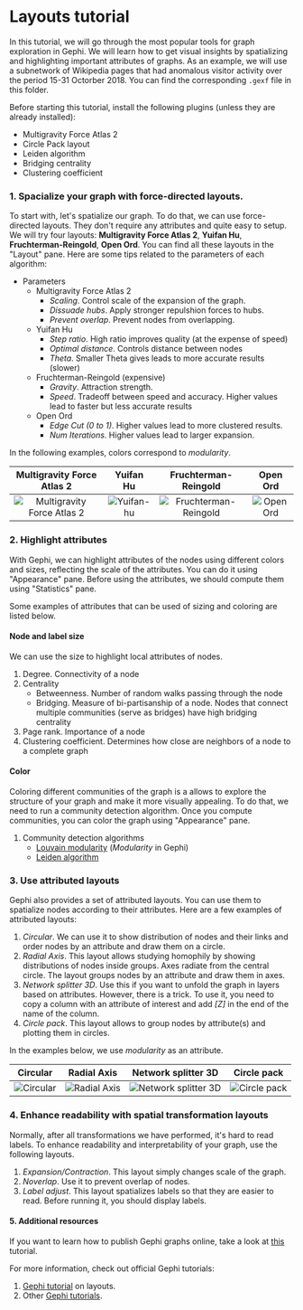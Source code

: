 # Layouts tutorial

In this tutorial, we will go through the most popular tools for graph exploration in Gephi. We will learn how to get visual insights by spatializing and highlighting important attributes of graphs. As an example, we will use a subnetwork of Wikipedia pages that had anomalous visitor activity over the period 15-31 Octorber 2018. You can find the corresponding `.gexf` file in this folder.

Before starting this tutorial, install the following plugins (unless they are already installed):
* Multigravity Force Atlas 2
* Circle Pack layout
* Leiden algorithm
* Bridging centrality
* Clustering coefficient

### 1. Spacialize your graph with force-directed layouts.

To start with, let's spatialize our graph. To do that, we can use force-directed layouts. They don't require any attributes and quite easy to setup. We will try four layouts: **Multigravity Force Atlas 2**, **Yuifan Hu**, **Fruchterman-Reingold**, **Open Ord**. You can find all these layouts in the "Layout" pane. Here are some tips related to the parameters of each algorithm:

* Parameters
	* Multigravity Force Atlas 2
		* *Scaling*. Control scale of the expansion of the graph. 
		* *Dissuade hubs*. Apply stronger repulshion forces to hubs.
		* *Prevent overlap*. Prevent nodes from overlapping.
	* Yuifan Hu
		* *Step ratio*. High ratio improves quality (at the expense of speed)
		* *Optimal distance*. Controls distance between nodes
		* *Theta*. Smaller Theta gives leads to more accurate results (slower)
	* Fruchterman-Reingold (expensive)
		* *Gravity*. Attraction strength.
		* *Speed*. Tradeoff between speed and accuracy. Higher values lead to faster but less accurate results
	* Open Ord
		* *Edge Cut (0 to 1)*. Higher values lead to more clustered results.
		* *Num Iterations*. Higher values lead to larger expansion.

In the following examples, colors correspond to *modularity*.

Multigravity Force Atlas 2 |  Yuifan Hu | Fruchterman-Reingold | Open Ord
:-------------------------:|:-------------------------:|:-------------------------:|:-------------------------:
![Multigravity Force Atlas 2](https://raw.githubusercontent.com/mizvol/gephi-tutorials/master/Layouts/images/force-atlas.gif)  |  ![Yuifan-hu](https://raw.githubusercontent.com/mizvol/gephi-tutorials/master/Layouts/images/yifan-hu.gif) | ![Fruchterman-Reingold](https://raw.githubusercontent.com/mizvol/gephi-tutorials/master/Layouts/images/f-r.gif) | ![Open Ord](https://raw.githubusercontent.com/mizvol/gephi-tutorials/master/Layouts/images/openord.gif)

### 2. Highlight attributes

With Gephi, we can highlight attributes of the nodes using different colors and sizes, reflecting the scale of the attributes. You can do it using "Appearance" pane. Before using the attributes, we should compute them using "Statistics" pane.

Some examples of attributes that can be used of sizing and coloring are listed below.

#### Node and label size

We can use the size to highlight local attributes of nodes.

   1. Degree. Connectivity of a node
   2. Centrality
   		* Betweenness. Number of random walks passing through the node
   		* Bridging. Measure of bi-partisanship of a node. Nodes that connect multiple communities (serve as bridges) have high bridging centrality
   3. Page rank. Importance of a node
   4. Clustering coefficient. Determines how close are neighbors of a node to a complete graph

#### Color

Coloring different communities of the graph is a allows to explore the structure of your graph and make it more visually appealing. To do that, we need to run a community detection algorithm. Once you compute communities, you can color the graph using "Appearance" pane.

   1. Community detection algorithms
   		* [Louvain modularity](https://en.wikipedia.org/wiki/Louvain_modularity) (*Modularity* in Gephi)
   		* [Leiden algorithm](https://www.nature.com/articles/s41598-019-41695-z)
    
### 3. Use attributed layouts

Gephi also provides a set of attributed layouts. You can use them to spatialize nodes according to their attributes. Here are a few examples of attributed layouts:

1. *Circular*. We can use it to show distribution of nodes and their links and order nodes by an attribute and draw them on a circle.
2. *Radial Axis*. This layout allows studying homophily by showing distributions of nodes inside groups. Axes radiate from the central circle. The layout groups nodes by an attribute and draw them in axes.
3. *Network splitter 3D*. Use this if you want to unfold the graph in layers based on attributes. However, there is a trick. To use it, you need to copy a column with an attribute of interest and add *[Z]* in the end of the name of the column.
4. *Circle pack*. This layout allows to group nodes by attribute(s) and plotting them in circles.

In the examples below, we use *modularity* as an attribute.

Circular |  Radial Axis | Network splitter 3D | Circle pack
:-------------------------:|:-------------------------:|:-------------------------:|:-------------------------:
![Circular](https://raw.githubusercontent.com/mizvol/gephi-tutorials/master/Layouts/images/circular.png)  |  ![Radial Axis](https://raw.githubusercontent.com/mizvol/gephi-tutorials/master/Layouts/images/radial-axis.png) | ![Network splitter 3D](https://raw.githubusercontent.com/mizvol/gephi-tutorials/master/Layouts/images/net-splitter.png) | ![Circle pack](https://raw.githubusercontent.com/mizvol/gephi-tutorials/master/Layouts/images/circle-pack.png)

### 4. Enhance readability with spatial transformation layouts

Normally, after all transformations we have performed, it's hard to read labels. To enhance readability and interpretability of your graph, use the following layouts.

1. *Expansion/Contraction*. This layout simply changes scale of the graph.
2. *Noverlap*. Use it to prevent overlap of nodes.
3. *Label adjust*. This layout spatializes labels so that they are easier to read. Before running it, you should display labels.

#### 5. Additional resources

If you want to learn how to publish Gephi graphs online, take a look at [this](https://github.com/mizvol/gephi-tutorials/blob/master/SigmaJS%20exporter/README.md) tutorial.

For more information, check out official Gephi tutorials:

1. [Gephi tutorial](https://gephi.org/users/tutorial-layouts/) on layouts. 
2. Other [Gephi tutorials](https://gephi.org/users/).
